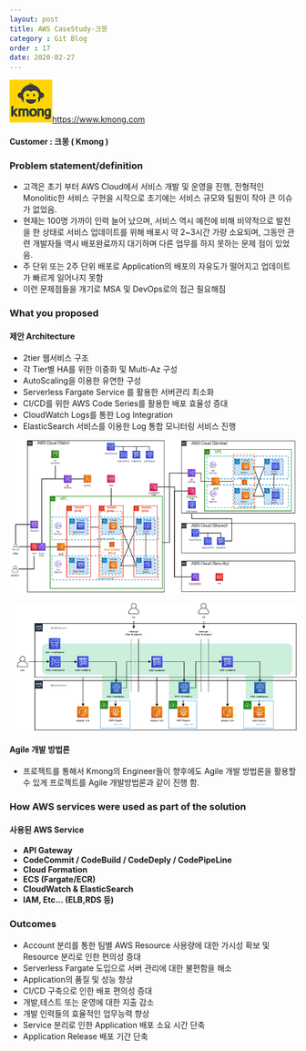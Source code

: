 ```yaml
---
layout: post
title: AWS CaseStudy-크몽
category : Git Blog
order : 17
date: 2020-02-27
---
```


![kmong](../이미지/gitBlog/2020-02-27-CaseStudy-Kmong-ko/kmong_01.png)https://www.kmong.com

#### Customer : 크몽 ( Kmong )

### Problem statement/definition
- 고객은 초기 부터 AWS Cloud에서 서비스 개발 및 운영을 진행, 전형적인 Monolitic한 서비스 구현을 시작으로 초기에는 서비스 규모와 팀원이 작아 큰 이슈가 없었음.
- 현재는 100명 가까이 인력 늘어 났으며, 서비스 역시 예전에 비해 비약적으로 발전을 한 상태로 서비스 업데이트를 위해 배포시 약 2~3시간 가량 소요되며, 그동안 관련 개발자들 역시 배포완료까지 대기하며 다른 업무를 하지 못하는 문제 점이 있었음.
- 주 단위 또는 2주 단위 배포로 Application의 배포의 자유도가 떨어지고 업데이트가 빠르게 일어나지 못함
- 이런 문제점들을 개기로 MSA 및 DevOps로의 접근 필요해짐



### What you proposed
#### 제안 Architecture
 - 2tier 웹서비스 구조
 - 각 Tier별 HA를 위한 이중화 및 Multi-Az 구성
 - AutoScaling을 이용한 유연한 구성
 - Serverless Fargate Service 를 활용한 서버관리 최소화
 - CI/CD를 위한 AWS Code Series를 활용한 배포 효율성 증대
 - CloudWatch Logs를 통한 Log Integration
 - ElasticSearch 서비스를 이용한 Log 통합 모니터링 서비스 진행


 ![kmong_architecture-1](../이미지/gitBlog/2020-02-27-CaseStudy-Kmong-ko/kmong_02.png)

 ![kmong_architecture-2](../이미지/gitBlog/2020-02-27-CaseStudy-Kmong-ko/kmong_03.png)


#### Agile 개발 방법론
 - 프로젝트를 통해서 Kmong의 Engineer들이 향후에도 Agile 개발 방법론을 활용할 수 있게 프로젝트를 Agile 개발방법론과 같이 진행 함.


### How AWS services were used as part of the solution
#### 사용된 AWS Service
+ **API Gateway**
+ **CodeCommit / CodeBuild / CodeDeply / CodePipeLine**
+ **Cloud Formation**
+ **ECS (Fargate/ECR)**
+ **CloudWatch & ElasticSearch**
+ **IAM, Etc… (ELB,RDS 등)**


### Outcomes
- Account 분리를 통한 팀별 AWS Resource 사용량에 대한 가시성 확보 및 Resource 분리로 인한 편의성 증대
- Serverless Fargate 도입으로 서버 관리에 대한 불편함을 해소
- Application의 품질 및 성능 향상
- CI/CD 구축으로 인한 배포 편의성 증대
- 개발,테스트 또는 운영에 대한 지출 감소
- 개발 인력들의 효율적인 업무능력 향상
- Service 분리로 인한 Application 배포 소요 시간 단축
- Application Release 배포 기간 단축
